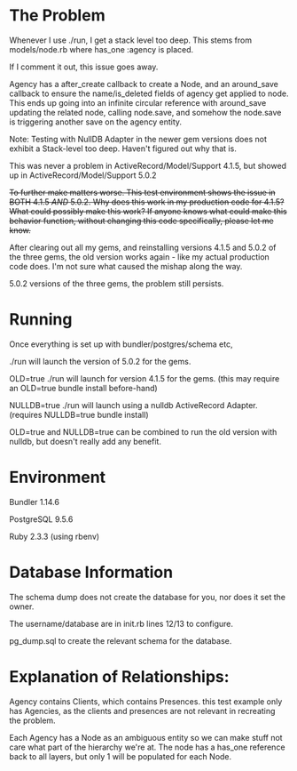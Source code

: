 # The Problem
Whenever I use ./run, I get a stack level too deep. This stems from models/node.rb where has_one :agency is placed.

If I comment it out, this issue goes away.

Agency has a after_create callback to create a Node, and an around_save callback to ensure the name/is_deleted fields of agency get applied to node. This ends up going into an infinite circular reference with around_save updating the related node, calling node.save, and somehow the node.save is triggering another save on the agency entity.

Note: Testing with NullDB Adapter in the newer gem versions does not exhibit a Stack-level too deep. Haven't figured out why that is.

This was never a problem in ActiveRecord/Model/Support 4.1.5, but showed up in ActiveRecord/Model/Support 5.0.2

~~To further make matters worse. This test environment shows the issue in BOTH 4.1.5 *AND* 5.0.2. Why does this work in my production code for 4.1.5? What could possibly make this work? If anyone knows what could make this behavior function, without changing this code specifically, please let me know.~~

After clearing out all my gems, and reinstalling versions 4.1.5 and 5.0.2 of the three gems, the old version works again - like my actual production code does. I'm not sure what caused the mishap along the way.

5.0.2 versions of the three gems, the problem still persists.

# Running
Once everything is set up with bundler/postgres/schema etc,

./run will launch the version of 5.0.2 for the gems.

OLD=true ./run  will launch for version 4.1.5 for the gems. (this may require an OLD=true bundle install before-hand)

NULLDB=true ./run will launch using a nulldb ActiveRecord Adapter. (requires NULLDB=true bundle install)

OLD=true and NULLDB=true can be combined to run the old version with nulldb, but doesn't really add any benefit.

# Environment
Bundler 1.14.6

PostgreSQL 9.5.6

Ruby 2.3.3 (using rbenv)

# Database Information
The schema dump does not create the database for you, nor does it set the owner.

The username/database are in init.rb lines 12/13 to configure.

pg_dump.sql to create the relevant schema for the database.

# Explanation of Relationships:

Agency contains Clients, which contains Presences. this test example only has Agencies, as the clients and presences are not relevant in recreating the problem.

Each Agency has a Node as an ambiguous entity so we can make stuff not care what part of the hierarchy we're at. The node has a has_one reference back to all layers, but only 1 will be populated for each Node.
